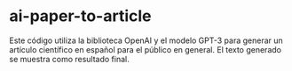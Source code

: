 # ai-paper-to-article
Este código utiliza la biblioteca OpenAI y el modelo GPT-3 para generar un artículo científico en español para el público en general. El texto generado se muestra como resultado final.
